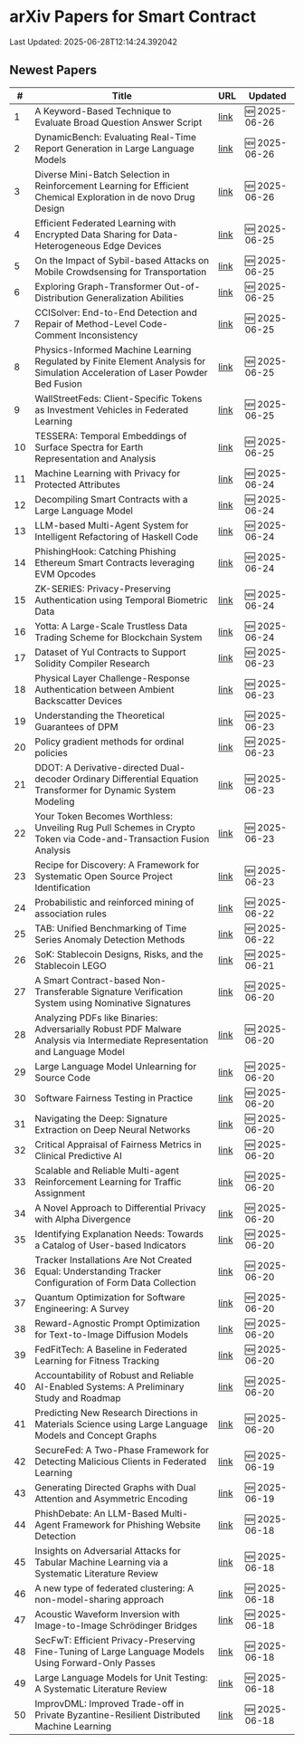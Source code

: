 # arXiv Papers for Smart Contract

Last Updated: 2025-06-28T12:14:24.392042

## Newest Papers

|\#|Title|URL|Updated|
|---|---|---|---|
|1|A Keyword-Based Technique to Evaluate Broad Question Answer Script|[link](http://arxiv.org/abs/2506.21461v1)|🆕 2025-06-26|
|2|DynamicBench: Evaluating Real-Time Report Generation in Large Language Models|[link](http://arxiv.org/abs/2506.21343v1)|🆕 2025-06-26|
|3|Diverse Mini-Batch Selection in Reinforcement Learning for Efficient Chemical Exploration in de novo Drug Design|[link](http://arxiv.org/abs/2506.21158v1)|🆕 2025-06-26|
|4|Efficient Federated Learning with Encrypted Data Sharing for Data-Heterogeneous Edge Devices|[link](http://arxiv.org/abs/2506.20644v1)|🆕 2025-06-25|
|5|On the Impact of Sybil-based Attacks on Mobile Crowdsensing for Transportation|[link](http://arxiv.org/abs/2506.20585v1)|🆕 2025-06-25|
|6|Exploring Graph-Transformer Out-of-Distribution Generalization Abilities|[link](http://arxiv.org/abs/2506.20575v1)|🆕 2025-06-25|
|7|CCISolver: End-to-End Detection and Repair of Method-Level Code-Comment Inconsistency|[link](http://arxiv.org/abs/2506.20558v1)|🆕 2025-06-25|
|8|Physics-Informed Machine Learning Regulated by Finite Element Analysis for Simulation Acceleration of Laser Powder Bed Fusion|[link](http://arxiv.org/abs/2506.20537v1)|🆕 2025-06-25|
|9|WallStreetFeds: Client-Specific Tokens as Investment Vehicles in Federated Learning|[link](http://arxiv.org/abs/2506.20518v1)|🆕 2025-06-25|
|10|TESSERA: Temporal Embeddings of Surface Spectra for Earth Representation and Analysis|[link](http://arxiv.org/abs/2506.20380v1)|🆕 2025-06-25|
|11|Machine Learning with Privacy for Protected Attributes|[link](http://arxiv.org/abs/2506.19836v1)|🆕 2025-06-24|
|12|Decompiling Smart Contracts with a Large Language Model|[link](http://arxiv.org/abs/2506.19624v1)|🆕 2025-06-24|
|13|LLM-based Multi-Agent System for Intelligent Refactoring of Haskell Code|[link](http://arxiv.org/abs/2506.19481v1)|🆕 2025-06-24|
|14|PhishingHook: Catching Phishing Ethereum Smart Contracts leveraging EVM Opcodes|[link](http://arxiv.org/abs/2506.19480v1)|🆕 2025-06-24|
|15|ZK-SERIES: Privacy-Preserving Authentication using Temporal Biometric Data|[link](http://arxiv.org/abs/2506.19393v1)|🆕 2025-06-24|
|16|Yotta: A Large-Scale Trustless Data Trading Scheme for Blockchain System|[link](http://arxiv.org/abs/2506.19368v1)|🆕 2025-06-24|
|17|Dataset of Yul Contracts to Support Solidity Compiler Research|[link](http://arxiv.org/abs/2506.19153v1)|🆕 2025-06-23|
|18|Physical Layer Challenge-Response Authentication between Ambient Backscatter Devices|[link](http://arxiv.org/abs/2506.18767v1)|🆕 2025-06-23|
|19|Understanding the Theoretical Guarantees of DPM|[link](http://arxiv.org/abs/2506.18685v1)|🆕 2025-06-23|
|20|Policy gradient methods for ordinal policies|[link](http://arxiv.org/abs/2506.18614v1)|🆕 2025-06-23|
|21|DDOT: A Derivative-directed Dual-decoder Ordinary Differential Equation Transformer for Dynamic System Modeling|[link](http://arxiv.org/abs/2506.18522v1)|🆕 2025-06-23|
|22|Your Token Becomes Worthless: Unveiling Rug Pull Schemes in Crypto Token via Code-and-Transaction Fusion Analysis|[link](http://arxiv.org/abs/2506.18398v1)|🆕 2025-06-23|
|23|Recipe for Discovery: A Framework for Systematic Open Source Project Identification|[link](http://arxiv.org/abs/2506.18359v1)|🆕 2025-06-23|
|24|Probabilistic and reinforced mining of association rules|[link](http://arxiv.org/abs/2506.18155v1)|🆕 2025-06-22|
|25|TAB: Unified Benchmarking of Time Series Anomaly Detection Methods|[link](http://arxiv.org/abs/2506.18046v1)|🆕 2025-06-22|
|26|SoK: Stablecoin Designs, Risks, and the Stablecoin LEGO|[link](http://arxiv.org/abs/2506.17622v1)|🆕 2025-06-21|
|27|A Smart Contract-based Non-Transferable Signature Verification System using Nominative Signatures|[link](http://arxiv.org/abs/2506.17504v1)|🆕 2025-06-20|
|28|Analyzing PDFs like Binaries: Adversarially Robust PDF Malware Analysis via Intermediate Representation and Language Model|[link](http://arxiv.org/abs/2506.17162v1)|🆕 2025-06-20|
|29|Large Language Model Unlearning for Source Code|[link](http://arxiv.org/abs/2506.17125v1)|🆕 2025-06-20|
|30|Software Fairness Testing in Practice|[link](http://arxiv.org/abs/2506.17095v1)|🆕 2025-06-20|
|31|Navigating the Deep: Signature Extraction on Deep Neural Networks|[link](http://arxiv.org/abs/2506.17047v1)|🆕 2025-06-20|
|32|Critical Appraisal of Fairness Metrics in Clinical Predictive AI|[link](http://arxiv.org/abs/2506.17035v1)|🆕 2025-06-20|
|33|Scalable and Reliable Multi-agent Reinforcement Learning for Traffic Assignment|[link](http://arxiv.org/abs/2506.17029v1)|🆕 2025-06-20|
|34|A Novel Approach to Differential Privacy with Alpha Divergence|[link](http://arxiv.org/abs/2506.17012v1)|🆕 2025-06-20|
|35|Identifying Explanation Needs: Towards a Catalog of User-based Indicators|[link](http://arxiv.org/abs/2506.16997v1)|🆕 2025-06-20|
|36|Tracker Installations Are Not Created Equal: Understanding Tracker Configuration of Form Data Collection|[link](http://arxiv.org/abs/2506.16891v1)|🆕 2025-06-20|
|37|Quantum Optimization for Software Engineering: A Survey|[link](http://arxiv.org/abs/2506.16878v1)|🆕 2025-06-20|
|38|Reward-Agnostic Prompt Optimization for Text-to-Image Diffusion Models|[link](http://arxiv.org/abs/2506.16853v1)|🆕 2025-06-20|
|39|FedFitTech: A Baseline in Federated Learning for Fitness Tracking|[link](http://arxiv.org/abs/2506.16840v1)|🆕 2025-06-20|
|40|Accountability of Robust and Reliable AI-Enabled Systems: A Preliminary Study and Roadmap|[link](http://arxiv.org/abs/2506.16831v1)|🆕 2025-06-20|
|41|Predicting New Research Directions in Materials Science using Large Language Models and Concept Graphs|[link](http://arxiv.org/abs/2506.16824v1)|🆕 2025-06-20|
|42|SecureFed: A Two-Phase Framework for Detecting Malicious Clients in Federated Learning|[link](http://arxiv.org/abs/2506.16458v1)|🆕 2025-06-19|
|43|Generating Directed Graphs with Dual Attention and Asymmetric Encoding|[link](http://arxiv.org/abs/2506.16404v1)|🆕 2025-06-19|
|44|PhishDebate: An LLM-Based Multi-Agent Framework for Phishing Website Detection|[link](http://arxiv.org/abs/2506.15656v1)|🆕 2025-06-18|
|45|Insights on Adversarial Attacks for Tabular Machine Learning via a Systematic Literature Review|[link](http://arxiv.org/abs/2506.15506v1)|🆕 2025-06-18|
|46|A new type of federated clustering: A non-model-sharing approach|[link](http://arxiv.org/abs/2506.10244v2)|🆕 2025-06-18|
|47|Acoustic Waveform Inversion with Image-to-Image Schrödinger Bridges|[link](http://arxiv.org/abs/2506.15346v1)|🆕 2025-06-18|
|48|SecFwT: Efficient Privacy-Preserving Fine-Tuning of Large Language Models Using Forward-Only Passes|[link](http://arxiv.org/abs/2506.15307v1)|🆕 2025-06-18|
|49|Large Language Models for Unit Testing: A Systematic Literature Review|[link](http://arxiv.org/abs/2506.15227v1)|🆕 2025-06-18|
|50|ImprovDML: Improved Trade-off in Private Byzantine-Resilient Distributed Machine Learning|[link](http://arxiv.org/abs/2506.15181v1)|🆕 2025-06-18|
